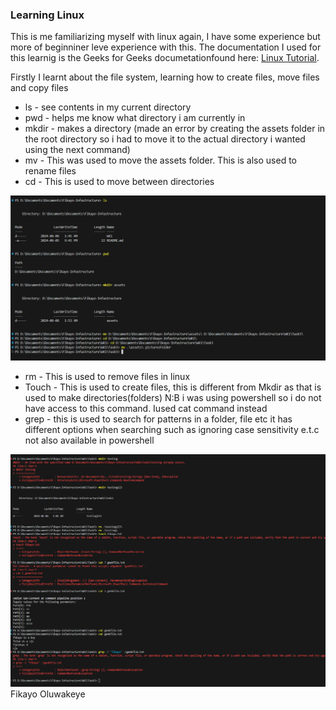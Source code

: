 ### Learning Linux

This is me familiarizing myself with linux again, I have some experience but more of beginniner leve experience with this. The documentation I used for this learnig is the Geeks for Geeks documetationfound here: [Linux Tutorial](https://www.geeksforgeeks.org/linux-tutorial/).

Firstly I learnt about the file system, learning how to create files, move files and copy files
- ls - see contents in my current directory 
- pwd - helps me know what directory i am currently in 
- mkdir - makes a directory (made an error by creating the assets folder in the root directory so i had to move it to the actual directory i wanted using the next command)
- mv - This was used to move the assets folder. This is also used to rename files 
- cd - This is used to move between directories

![Basic Linux Commands](./picturesFolder/TestingBasicCommands.png)


- rm - This is used to remove files in linux
- Touch - This is used to create files, this is different from Mkdir as that is used to make directories(folders) N:B i was using powershell so i do not have access to this command. Iused cat command instead
- grep - this is used to search for patterns in a folder, file etc it has different options when searching such as ignoring case sensitivity e.t.c not also available in powershell 

![Basic Linux Commands1](./picturesFolder/LinuCommands.png)
Fikayo Oluwakeye
